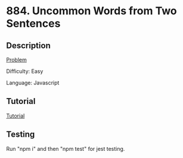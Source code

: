 # 884. Uncommon Words from Two Sentences

## Description

[Problem](https://leetcode.com/problems/uncommon-words-from-two-sentences/)

Difficulty: Easy

Language: Javascript

## Tutorial

[Tutorial](https://youtu.be/ZqbC0fTLnGo)

## Testing

Run "npm i" and then "npm test" for jest testing.

